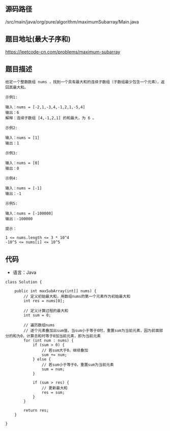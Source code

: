 ## 源码路径

/src/main/java/org/pure/algorithm/maximumSubarray/Main.java

## 题目地址(最大子序和)

https://leetcode-cn.com/problems/maximum-subarray

## 题目描述

```
给定一个整数数组 nums ，找到一个具有最大和的连续子数组（子数组最少包含一个元素），返回其最大和。

示例1:

输入：nums = [-2,1,-3,4,-1,2,1,-5,4]
输出：6
解释：连续子数组 [4,-1,2,1] 的和最大，为 6 。

示例2:

输入：nums = [1]
输出：1

示例3:

输入：nums = [0]
输出：0

示例4:

输入：nums = [-1]
输出：-1

示例5:

输入：nums = [-100000]
输出：-100000

提示：

1 <= nums.length <= 3 * 10^4
-10^5 <= nums[i] <= 10^5
```

## 代码

- 语言：Java

```
class Solution {

    public int maxSubArray(int[] nums) {
        // 定义初始最大和，用数组nums的第一个元素作为初始最大和
        int res = nums[0];

        // 定义计算过程的最大和
        int sum = 0;

        // 遍历数组nums
        // 逐个元素叠加出sum值，当sum小于等于0时，重置sum为当前元素，因为前面部分的和为0，计算总和时等于0加当前元素，即为当前元素
        for (int num : nums) {
            if (sum > 0) {
                // 若sum大于0，继续叠加
                sum += num;
            } else {
                // 若sum小于等于0，重置sum为当前元素
                sum = num;
            }
            
            if (sum > res) {
                // 更新最大和
                res = sum;
            }
        }

        return res;
    }

}
```